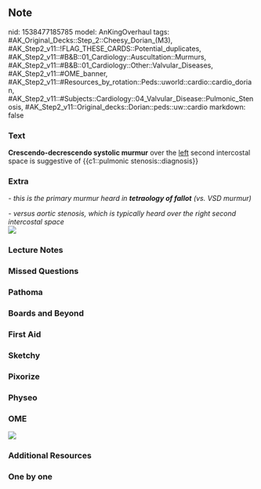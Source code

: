 ## Note
nid: 1538477185785
model: AnKingOverhaul
tags: #AK_Original_Decks::Step_2::Cheesy_Dorian_(M3), #AK_Step2_v11::!FLAG_THESE_CARDS::Potential_duplicates, #AK_Step2_v11::#B&B::01_Cardiology::Auscultation::Murmurs, #AK_Step2_v11::#B&B::01_Cardiology::Other::Valvular_Diseases, #AK_Step2_v11::#OME_banner, #AK_Step2_v11::#Resources_by_rotation::Peds::uworld::cardio::cardio_dorian, #AK_Step2_v11::#Subjects::Cardiology::04_Valvular_Disease::Pulmonic_Stenosis, #AK_Step2_v11::Original_decks::Dorian::peds::uw::cardio
markdown: false

### Text
<b>Crescendo-decrescendo systolic murmur</b> over the <u>left</u>
second intercostal space is suggestive of {{c1::pulmonic
stenosis::diagnosis}}

### Extra
<i>- this is the primary murmur heard in <b>tetraology of
fallot</b> (vs. VSD murmur)</i>
<div>
  <i>- versus aortic stenosis, which is typically heard over the
  right second intercostal space</i>
</div>
<div>
  <div>
    <i><img src="PVS.png"></i>
  </div>
</div>

### Lecture Notes


### Missed Questions


### Pathoma


### Boards and Beyond


### First Aid


### Sketchy


### Pixorize


### Physeo


### OME
<div class="ome-widget">
  <a href="https://onlinemeded.org?ref=anki"><img src=
  "_OME_AnkiFlashcards_General_3.png"></a>
</div>

### Additional Resources


### One by one


